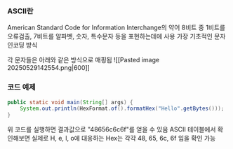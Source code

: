 ### ASCII란
American Standard Code for Information Interchange의 약어
8비트 중 1비트를 오류검출, 7비트를 알파벳, 숫자, 특수문자 등을 표현하는데에 사용
가장 기초적인 문자 인코딩 방식

각 문자들은 아래와 같은 방식으로 매핑됨
![[Pasted image 20250529142554.png|600]]

### 코드 예제
```Java
public static void main(String[] args) {
    System.out.println(HexFormat.of().formatHex("Hello".getBytes()));
}
```

위 코드를 실행하면 결과값으로 "48656c6c6f"를 얻을 수 있음
ASCII 테이블에서 확인해보면 실제로 H, e, l, o에 대응하는 Hex는 각각 48, 65, 6c, 6f 임을 확인 가능